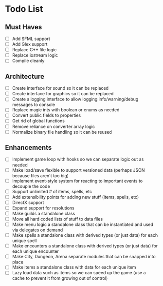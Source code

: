 # Todo List

## Must Haves

- [ ] Add SFML support
- [ ] Add Glex support
- [ ] Replace C++ file logic 
- [ ] Replace iostream logic
- [ ] Compile cleanly

## Architecture

- [ ] Create interface for sound so it can be replaced
- [ ] Create interface for graphics so it can be replaced
- [ ] Create a logging interface to allow logging info/warning/debug messages to console
- [ ] Replace magic ints with boolean or enums as needed
- [ ] Convert public fields to properties
- [ ] Get rid of global functions
- [ ] Remove reliance on converter array logic
- [ ] Normalize binary file handling so it can be reused

## Enhancements

- [ ] Implement game loop with hooks so we can separate logic out as needed
- [ ] Make load/save flexible to support versioned data (perhaps JSON because files aren't too big)
- [ ] Implement event-style system for reacting to important events to decouple the code
- [ ] Support unlimited # of items, spells, etc
- [ ] Add extensibility points for adding new stuff (items, spells, etc)
- [ ] DirectX support
- [ ] Expand support for resolutions
- [ ] Make guilds a standalone class
- [ ] Move all hard coded lists of stuff to data files
- [ ] Make menu logic a standalone class that can be instantiated and used via delegates on demand
- [ ] Make spells a standalone class with derived types (or just data) for each unique spell
- [ ] Make encounters a standalone class with derived types (or just data) for each unique encounter
- [ ] Make City, Dungeon, Arena separate modules that can be snapped into place
- [ ] Make items a standalone class with data for each unique item
- [ ] Lazy load data such as items so we can speed up the game (use a cache to prevent it from growing out of control)